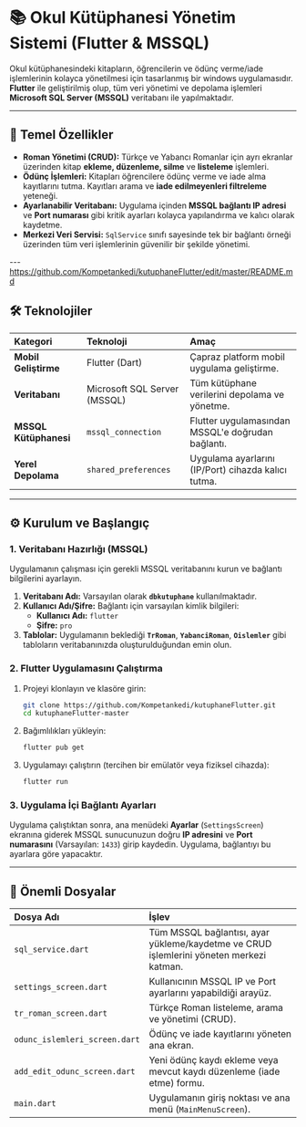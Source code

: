 # 📚 Okul Kütüphanesi Yönetim Sistemi (Flutter & MSSQL)

Okul kütüphanesindeki kitapların, öğrencilerin ve ödünç verme/iade işlemlerinin kolayca yönetilmesi için tasarlanmış bir windows uygulamasıdır. **Flutter** ile geliştirilmiş olup, tüm veri yönetimi ve depolama işlemleri **Microsoft SQL Server (MSSQL)** veritabanı ile yapılmaktadır.

---

## 🌟 Temel Özellikler

* **Roman Yönetimi (CRUD):** Türkçe ve Yabancı Romanlar için ayrı ekranlar üzerinden kitap **ekleme, düzenleme, silme** ve **listeleme** işlemleri.
* **Ödünç İşlemleri:** Kitapları öğrencilere ödünç verme ve iade alma kayıtlarını tutma. Kayıtları arama ve **iade edilmeyenleri filtreleme** yeteneği.
* **Ayarlanabilir Veritabanı:** Uygulama içinden **MSSQL bağlantı IP adresi** ve **Port numarası** gibi kritik ayarları kolayca yapılandırma ve kalıcı olarak kaydetme.
* **Merkezi Veri Servisi:** `SqlService` sınıfı sayesinde tek bir bağlantı örneği üzerinden tüm veri işlemlerinin güvenilir bir şekilde yönetimi.

---https://github.com/Kompetankedi/kutuphaneFlutter/edit/master/README.md

## 🛠️ Teknolojiler

| Kategori | Teknoloji | Amaç |
| :--- | :--- | :--- |
| **Mobil Geliştirme** | Flutter (Dart) | Çapraz platform mobil uygulama geliştirme. |
| **Veritabanı** | Microsoft SQL Server (MSSQL) | Tüm kütüphane verilerini depolama ve yönetme. |
| **MSSQL Kütüphanesi** | `mssql_connection` | Flutter uygulamasından MSSQL'e doğrudan bağlantı. |
| **Yerel Depolama** | `shared_preferences` | Uygulama ayarlarını (IP/Port) cihazda kalıcı tutma. |

---

## ⚙️ Kurulum ve Başlangıç

### 1. Veritabanı Hazırlığı (MSSQL)

Uygulamanın çalışması için gerekli MSSQL veritabanını kurun ve bağlantı bilgilerini ayarlayın.

1.  **Veritabanı Adı:** Varsayılan olarak **`dbkutuphane`** kullanılmaktadır.
2.  **Kullanıcı Adı/Şifre:** Bağlantı için varsayılan kimlik bilgileri:
    * **Kullanıcı Adı:** `flutter`
    * **Şifre:** `pro`
3.  **Tablolar:** Uygulamanın beklediği **`TrRoman`**, **`YabanciRoman`**, **`Oislemler`** gibi tabloların veritabanınızda oluşturulduğundan emin olun.

### 2. Flutter Uygulamasını Çalıştırma

1.  Projeyi klonlayın ve klasöre girin:
    ```bash
    git clone https://github.com/Kompetankedi/kutuphaneFlutter.git
    cd kutuphaneFlutter-master
    ```
2.  Bağımlılıkları yükleyin:
    ```bash
    flutter pub get
    ```
3.  Uygulamayı çalıştırın (tercihen bir emülatör veya fiziksel cihazda):
    ```bash
    flutter run
    ```

### 3. Uygulama İçi Bağlantı Ayarları

Uygulama çalıştıktan sonra, ana menüdeki **Ayarlar** (`SettingsScreen`) ekranına giderek MSSQL sunucunuzun doğru **IP adresini** ve **Port numarasını** (Varsayılan: `1433`) girip kaydedin. Uygulama, bağlantıyı bu ayarlara göre yapacaktır.

---

## 📂 Önemli Dosyalar

| Dosya Adı | İşlev |
| :--- | :--- |
| `sql_service.dart` | Tüm MSSQL bağlantısı, ayar yükleme/kaydetme ve CRUD işlemlerini yöneten merkezi katman. |
| `settings_screen.dart` | Kullanıcının MSSQL IP ve Port ayarlarını yapabildiği arayüz. |
| `tr_roman_screen.dart` | Türkçe Roman listeleme, arama ve yönetimi (CRUD). |
| `odunc_islemleri_screen.dart` | Ödünç ve iade kayıtlarını yöneten ana ekran. |
| `add_edit_odunc_screen.dart` | Yeni ödünç kaydı ekleme veya mevcut kaydı düzenleme (iade etme) formu. |
| `main.dart` | Uygulamanın giriş noktası ve ana menü (`MainMenuScreen`). |
